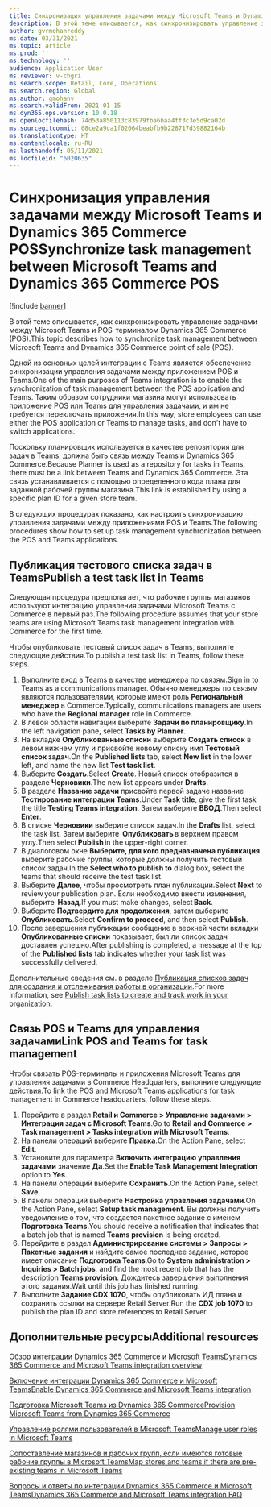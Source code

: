 ```yaml
---
title: Синхронизация управления задачами между Microsoft Teams и Dynamics 365 Commerce POS
description: В этой теме описывается, как синхронизировать управление задачами между Microsoft Teams и POS-терминалом Dynamics 365 Commerce (POS).
author: gvrmohanreddy
ms.date: 03/31/2021
ms.topic: article
ms.prod: ''
ms.technology: ''
audience: Application User
ms.reviewer: v-chgri
ms.search.scope: Retail, Core, Operations
ms.search.region: Global
ms.author: gmohanv
ms.search.validFrom: 2021-01-15
ms.dyn365.ops.version: 10.0.18
ms.openlocfilehash: 74d53a850113c83979fba6baa4ff3c3e5d9ca02d
ms.sourcegitcommit: 08ce2a9ca1f02064beabfb9b228717d39882164b
ms.translationtype: HT
ms.contentlocale: ru-RU
ms.lasthandoff: 05/11/2021
ms.locfileid: "6020635"
---
```

# <a name="synchronize-task-management-between-microsoft-teams-and-dynamics-365-commerce-pos"></a><span data-ttu-id="b9ee2-103">Синхронизация управления задачами между Microsoft Teams и Dynamics 365 Commerce POS</span><span class="sxs-lookup"><span data-stu-id="b9ee2-103">Synchronize task management between Microsoft Teams and Dynamics 365 Commerce POS</span></span>

[!include [banner](includes/banner.md)]

<span data-ttu-id="b9ee2-104">В этой теме описывается, как синхронизировать управление задачами между Microsoft Teams и POS-терминалом Dynamics 365 Commerce (POS).</span><span class="sxs-lookup"><span data-stu-id="b9ee2-104">This topic describes how to synchronize task management between Microsoft Teams and Dynamics 365 Commerce point of sale (POS).</span></span>

<span data-ttu-id="b9ee2-105">Одной из основных целей интеграции с Teams является обеспечение синхронизации управления задачами между приложением POS и Teams.</span><span class="sxs-lookup"><span data-stu-id="b9ee2-105">One of the main purposes of Teams integration is to enable the synchronization of task management between the POS application and Teams.</span></span> <span data-ttu-id="b9ee2-106">Таким образом сотрудники магазина могут использовать приложение POS или Teams для управления задачами, и им не требуется переключать приложения.</span><span class="sxs-lookup"><span data-stu-id="b9ee2-106">In this way, store employees can use either the POS application or Teams to manage tasks, and don't have to switch applications.</span></span>

<span data-ttu-id="b9ee2-107">Поскольку планировщик используется в качестве репозитория для задач в Teams, должна быть связь между Teams и Dynamics 365 Commerce.</span><span class="sxs-lookup"><span data-stu-id="b9ee2-107">Because Planner is used as a repository for tasks in Teams, there must be a link between Teams and Dynamics 365 Commerce.</span></span> <span data-ttu-id="b9ee2-108">Эта связь устанавливается с помощью определенного кода плана для заданной рабочей группы магазина.</span><span class="sxs-lookup"><span data-stu-id="b9ee2-108">This link is established by using a specific plan ID for a given store team.</span></span>

<span data-ttu-id="b9ee2-109">В следующих процедурах показано, как настроить синхронизацию управления задачами между приложениями POS и Teams.</span><span class="sxs-lookup"><span data-stu-id="b9ee2-109">The following procedures show how to set up task management synchronization between the POS and Teams applications.</span></span>

## <a name="publish-a-test-task-list-in-teams"></a><span data-ttu-id="b9ee2-110">Публикация тестового списка задач в Teams</span><span class="sxs-lookup"><span data-stu-id="b9ee2-110">Publish a test task list in Teams</span></span>

<span data-ttu-id="b9ee2-111">Следующая процедура предполагает, что рабочие группы магазинов используют интеграцию управления задачами Microsoft Teams с Commerce в первый раз.</span><span class="sxs-lookup"><span data-stu-id="b9ee2-111">The following procedure assumes that your store teams are using Microsoft Teams task management integration with Commerce for the first time.</span></span>

<span data-ttu-id="b9ee2-112">Чтобы опубликовать тестовый список задач в Teams, выполните следующие действия.</span><span class="sxs-lookup"><span data-stu-id="b9ee2-112">To publish a test task list in Teams, follow these steps.</span></span>

1. <span data-ttu-id="b9ee2-113">Выполните вход в Teams в качестве менеджера по связям.</span><span class="sxs-lookup"><span data-stu-id="b9ee2-113">Sign in to Teams as a communications manager.</span></span> <span data-ttu-id="b9ee2-114">Обычно менеджеры по связям являются пользователями, которые имеют роль **Региональный менеджер** в Commerce.</span><span class="sxs-lookup"><span data-stu-id="b9ee2-114">Typically, communications managers are users who have the **Regional manager** role in Commerce.</span></span>
1. <span data-ttu-id="b9ee2-115">В левой области навигации выберите **Задачи по планировщику**.</span><span class="sxs-lookup"><span data-stu-id="b9ee2-115">In the left navigation pane, select **Tasks by Planner**.</span></span>
1. <span data-ttu-id="b9ee2-116">На вкладке **Опубликованные списки** выберите **Создать список** в левом нижнем углу и присвойте новому списку имя **Тестовый список задач**.</span><span class="sxs-lookup"><span data-stu-id="b9ee2-116">On the **Published lists** tab, select **New list** in the lower left, and name the new list **Test task list**.</span></span>
1. <span data-ttu-id="b9ee2-117">Выберите **Создать**.</span><span class="sxs-lookup"><span data-stu-id="b9ee2-117">Select **Create**.</span></span> <span data-ttu-id="b9ee2-118">Новый список отобразится в разделе **Черновики**.</span><span class="sxs-lookup"><span data-stu-id="b9ee2-118">The new list appears under **Drafts**.</span></span>
1. <span data-ttu-id="b9ee2-119">В разделе **Название задачи** присвойте первой задаче название **Тестирование интеграции Teams**.</span><span class="sxs-lookup"><span data-stu-id="b9ee2-119">Under **Task title**, give the first task the title **Testing Teams integration**.</span></span> <span data-ttu-id="b9ee2-120">Затем выберите **ВВОД**.</span><span class="sxs-lookup"><span data-stu-id="b9ee2-120">Then select **Enter**.</span></span>
1. <span data-ttu-id="b9ee2-121">В списке **Черновики** выберите список задач.</span><span class="sxs-lookup"><span data-stu-id="b9ee2-121">In the **Drafts** list, select the task list.</span></span> <span data-ttu-id="b9ee2-122">Затем выберите  **Опубликовать** в верхнем правом углу.</span><span class="sxs-lookup"><span data-stu-id="b9ee2-122">Then select **Publish** in the upper-right corner.</span></span>
1. <span data-ttu-id="b9ee2-123">В диалоговом окне **Выберите, для кого предназначена публикация** выберите рабочие группы, которые должны получить тестовый список задач.</span><span class="sxs-lookup"><span data-stu-id="b9ee2-123">In the **Select who to publish to** dialog box, select the teams that should receive the test task list.</span></span>
1. <span data-ttu-id="b9ee2-124">Выберите **Далее**, чтобы просмотреть план публикации.</span><span class="sxs-lookup"><span data-stu-id="b9ee2-124">Select **Next** to review your publication plan.</span></span> <span data-ttu-id="b9ee2-125">Если необходимо внести изменения, выберите  **Назад**.</span><span class="sxs-lookup"><span data-stu-id="b9ee2-125">If you must make changes, select **Back**.</span></span> 
1. <span data-ttu-id="b9ee2-126">Выберите **Подтвердите для продолжения**, затем выберите **Опубликовать**.</span><span class="sxs-lookup"><span data-stu-id="b9ee2-126">Select **Confirm to proceed**, and then select **Publish**.</span></span>
1. <span data-ttu-id="b9ee2-127">После завершения публикации сообщение в верхней части вкладки **Опубликованные списки** показывает, был ли список задач доставлен успешно.</span><span class="sxs-lookup"><span data-stu-id="b9ee2-127">After publishing is completed, a message at the top of the **Published lists** tab indicates whether your task list was successfully delivered.</span></span>

<span data-ttu-id="b9ee2-128">Дополнительные сведения см. в разделе [Публикация списков задач для создания и отслеживания работы в организации](https://support.microsoft.com/office/publish-task-lists-to-create-and-track-work-in-your-organization-095409b3-f5af-40aa-9f9e-339b54e705df).</span><span class="sxs-lookup"><span data-stu-id="b9ee2-128">For more information, see [Publish task lists to create and track work in your organization](https://support.microsoft.com/office/publish-task-lists-to-create-and-track-work-in-your-organization-095409b3-f5af-40aa-9f9e-339b54e705df).</span></span>

## <a name="link-pos-and-teams-for-task-management"></a><span data-ttu-id="b9ee2-129">Связь POS и Teams для управления задачами</span><span class="sxs-lookup"><span data-stu-id="b9ee2-129">Link POS and Teams for task management</span></span>

<span data-ttu-id="b9ee2-130">Чтобы связать POS-терминалы и приложения Microsoft Teams для управления задачами в Commerce Headquarters, выполните следующие действия.</span><span class="sxs-lookup"><span data-stu-id="b9ee2-130">To link the POS and Microsoft Teams applications for task management in Commerce headquarters, follow these steps.</span></span>

1. <span data-ttu-id="b9ee2-131">Перейдите в раздел **Retail и Commerce \> Управление задачами \> Интеграция задач с Microsoft Teams**.</span><span class="sxs-lookup"><span data-stu-id="b9ee2-131">Go to **Retail and Commerce \> Task management \> Tasks integration with Microsoft Teams**.</span></span>
1. <span data-ttu-id="b9ee2-132">На панели операций выберите **Правка**.</span><span class="sxs-lookup"><span data-stu-id="b9ee2-132">On the Action Pane, select **Edit**.</span></span>
1. <span data-ttu-id="b9ee2-133">Установите для параметра **Включить интеграцию управления задачами** значение **Да**.</span><span class="sxs-lookup"><span data-stu-id="b9ee2-133">Set the **Enable Task Management Integration** option to **Yes**.</span></span>
1. <span data-ttu-id="b9ee2-134">На панели операций выберите **Сохранить**.</span><span class="sxs-lookup"><span data-stu-id="b9ee2-134">On the Action Pane, select **Save**.</span></span>
1. <span data-ttu-id="b9ee2-135">В панели операций выберите **Настройка управления задачами**.</span><span class="sxs-lookup"><span data-stu-id="b9ee2-135">On the Action Pane, select **Setup task management**.</span></span> <span data-ttu-id="b9ee2-136">Вы должны получить уведомление о том, что создается пакетное задание с именем **Подготовка Teams**.</span><span class="sxs-lookup"><span data-stu-id="b9ee2-136">You should receive a notification that indicates that a batch job that is named **Teams provision** is being created.</span></span>
1. <span data-ttu-id="b9ee2-137">Перейдите в раздел **Администрирование системы \> Запросы \> Пакетные задания** и найдите самое последнее задание, которое имеет описание **Подготовка Teams**.</span><span class="sxs-lookup"><span data-stu-id="b9ee2-137">Go to **System administration \> Inquiries \> Batch jobs**, and find the most recent job that has the description **Teams provision**.</span></span> <span data-ttu-id="b9ee2-138">Дождитесь завершения выполнения этого задания.</span><span class="sxs-lookup"><span data-stu-id="b9ee2-138">Wait until this job has finished running.</span></span>
1. <span data-ttu-id="b9ee2-139">Выполните **Задание CDX 1070**, чтобы опубликовать ИД плана и сохранить ссылки на сервере Retail Server.</span><span class="sxs-lookup"><span data-stu-id="b9ee2-139">Run the **CDX job 1070** to publish the plan ID and store references to Retail Server.</span></span>

## <a name="additional-resources"></a><span data-ttu-id="b9ee2-140">Дополнительные ресурсы</span><span class="sxs-lookup"><span data-stu-id="b9ee2-140">Additional resources</span></span>

[<span data-ttu-id="b9ee2-141">Обзор интеграции Dynamics 365 Commerce и Microsoft Teams</span><span class="sxs-lookup"><span data-stu-id="b9ee2-141">Dynamics 365 Commerce and Microsoft Teams integration overview</span></span>](commerce-teams-integration.md)

[<span data-ttu-id="b9ee2-142">Включение интеграции Dynamics 365 Commerce и Microsoft Teams</span><span class="sxs-lookup"><span data-stu-id="b9ee2-142">Enable Dynamics 365 Commerce and Microsoft Teams integration</span></span>](enable-teams-integration.md)

[<span data-ttu-id="b9ee2-143">Подготовка Microsoft Teams из Dynamics 365 Commerce</span><span class="sxs-lookup"><span data-stu-id="b9ee2-143">Provision Microsoft Teams from Dynamics 365 Commerce</span></span>](provision-teams-from-commerce.md)

[<span data-ttu-id="b9ee2-144">Управление ролями пользователей в Microsoft Teams</span><span class="sxs-lookup"><span data-stu-id="b9ee2-144">Manage user roles in Microsoft Teams</span></span>](manage-user-roles-teams.md)

[<span data-ttu-id="b9ee2-145">Сопоставление магазинов и рабочих групп, если имеются готовые рабочие группы в Microsoft Teams</span><span class="sxs-lookup"><span data-stu-id="b9ee2-145">Map stores and teams if there are pre-existing teams in Microsoft Teams</span></span>](map-stores-existing-teams.md)

[<span data-ttu-id="b9ee2-146">Вопросы и ответы по интеграции Dynamics 365 Commerce и Microsoft Teams</span><span class="sxs-lookup"><span data-stu-id="b9ee2-146">Dynamics 365 Commerce and Microsoft Teams integration FAQ</span></span>](teams-integration-faq.md)
